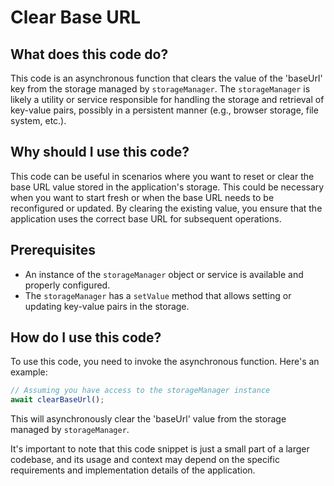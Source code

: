 
  
  # **Clear Base URL**

## What does this code do?

This code is an asynchronous function that clears the value of the 'baseUrl' key from the storage managed by `storageManager`. The `storageManager` is likely a utility or service responsible for handling the storage and retrieval of key-value pairs, possibly in a persistent manner (e.g., browser storage, file system, etc.).

## Why should I use this code?

This code can be useful in scenarios where you want to reset or clear the base URL value stored in the application's storage. This could be necessary when you want to start fresh or when the base URL needs to be reconfigured or updated. By clearing the existing value, you ensure that the application uses the correct base URL for subsequent operations.

## Prerequisites

- An instance of the `storageManager` object or service is available and properly configured.
- The `storageManager` has a `setValue` method that allows setting or updating key-value pairs in the storage.

## How do I use this code?

To use this code, you need to invoke the asynchronous function. Here's an example:

```typescript
// Assuming you have access to the storageManager instance
await clearBaseUrl();
```

This will asynchronously clear the 'baseUrl' value from the storage managed by `storageManager`.

It's important to note that this code snippet is just a small part of a larger codebase, and its usage and context may depend on the specific requirements and implementation details of the application.
  
  